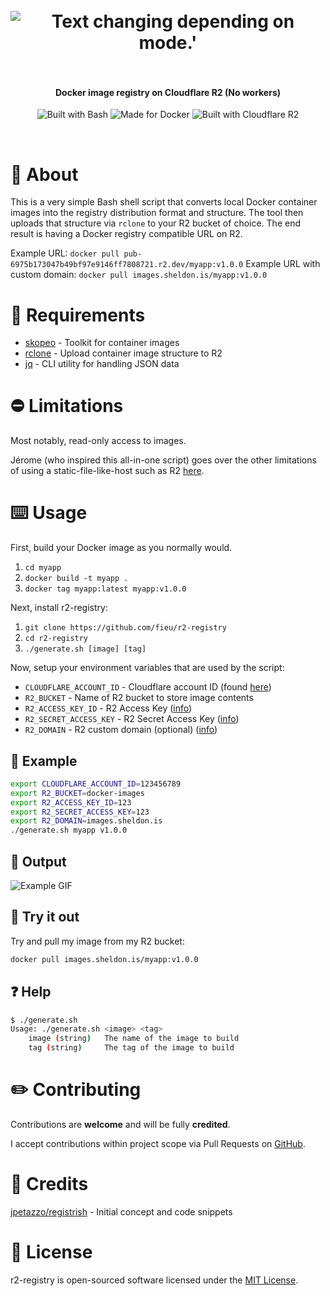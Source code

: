 <h1 align="center">
  <br>
  <picture>
    <source media="(prefers-color-scheme: dark)" srcset="https://i.imgur.com/FKEZkXk.png">
    <img alt="Text changing depending on mode.'" src="https://i.imgur.com/OTDvrDp.png">
    </picture>
  <br>
  <br>
</h1>

<h4 align="center">Docker image registry on Cloudflare R2 (No workers)</h4>

<p align="center">
  <img src="https://img.shields.io/badge/GNU%20Bash-4EAA25?style=for-the-badge&logo=GNU%20Bash&logoColor=white" alt="Built with Bash">
  <img src="https://img.shields.io/badge/Docker-2CA5E0?style=for-the-badge&logo=docker&logoColor=white" alt="Made for Docker">
  <img src="https://img.shields.io/badge/Cloudflare-F38020?style=for-the-badge&logo=Cloudflare&logoColor=white" alt="Built with Cloudflare R2">
</p>

<br>

# 📖 About

This is a very simple Bash shell script that converts local Docker container images into the registry distribution format and structure. The tool then uploads that structure via `rclone` to your R2 bucket of choice. The end result is having a Docker registry compatible URL on R2.

Example URL: `docker pull pub-6975b173047b49bf97e9146ff7808721.r2.dev/myapp:v1.0.0`
Example URL with custom domain: `docker pull images.sheldon.is/myapp:v1.0.0`

# 📕 Requirements

- [skopeo](https://github.com/containers/skopeo/blob/main/install.md) - Toolkit for container images
- [rclone](https://rclone.org) - Upload container image structure to R2
- [jq](https://stedolan.github.io/jq/) - CLI utility for handling JSON data

# ⛔️ Limitations

Most notably, read-only access to images.

Jérome (who inspired this all-in-one script) goes over the other limitations of using a static-file-like-host such as R2 [here](https://github.com/jpetazzo/registrish#limitations).

# ⌨️ Usage

First, build your Docker image as you normally would.

1. `cd myapp`
2. `docker build -t myapp .`
3. `docker tag myapp:latest myapp:v1.0.0`

Next, install r2-registry:

1. `git clone https://github.com/fieu/r2-registry`
2. `cd r2-registry`
3. `./generate.sh [image] [tag]`

Now, setup your environment variables that are used by the script:

- `CLOUDFLARE_ACCOUNT_ID` - Cloudflare account ID (found [here](https://developers.cloudflare.com/fundamentals/get-started/basic-tasks/find-account-and-zone-ids/))
- `R2_BUCKET` - Name of R2 bucket to store image contents
- `R2_ACCESS_KEY_ID` - R2 Access Key ([info](https://developers.cloudflare.com/r2/data-access/s3-api/tokens/))
- `R2_SECRET_ACCESS_KEY` - R2 Secret Access Key ([info](https://developers.cloudflare.com/r2/data-access/s3-api/tokens/))
- `R2_DOMAIN` - R2 custom domain (optional) ([info](https://developers.cloudflare.com/r2/data-access/public-buckets/#custom-domains))

## 🧪 Example

```sh
export CLOUDFLARE_ACCOUNT_ID=123456789
export R2_BUCKET=docker-images
export R2_ACCESS_KEY_ID=123
export R2_SECRET_ACCESS_KEY=123
export R2_DOMAIN=images.sheldon.is
./generate.sh myapp v1.0.0
```

## 🧬 Output

![Example GIF](https://i.imgur.com/UoTlgOg.gif)

## 🍿 Try it out

Try and pull my image from my R2 bucket:

```sh
docker pull images.sheldon.is/myapp:v1.0.0
```

## ❓ Help

```sh
$ ./generate.sh
Usage: ./generate.sh <image> <tag>
	image (string)	 The name of the image to build
	tag (string)	 The tag of the image to build
```

# ✏️ Contributing

Contributions are **welcome** and will be fully **credited**.

I accept contributions within project scope via Pull Requests on [GitHub](https://github.com/fieu/r2-registry).

# 👤 Credits

[jpetazzo/registrish](https://github.com/jpetazzo/registrish) - Initial concept and code snippets

# 📝 License

r2-registry is open-sourced software licensed under the [MIT License](https://github.com/fieu/r2-registry/blob/master/LICENSE).
